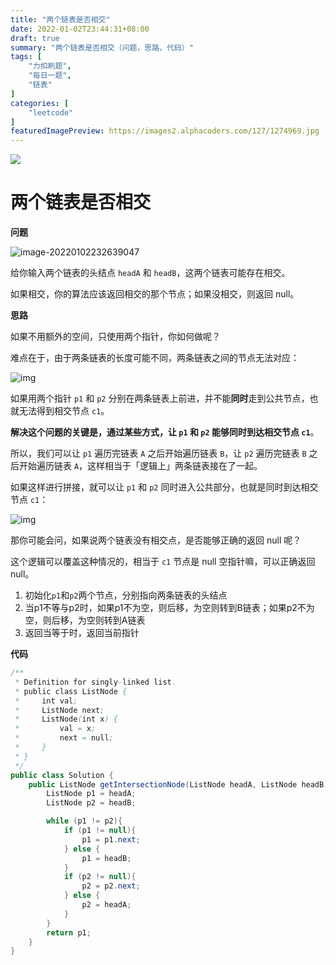 ```yaml
---
title: "两个链表是否相交"
date: 2022-01-02T23:44:31+08:00
draft: true
summary: "两个链表是否相交（问题，思路，代码）"
tags: [
    "力扣刷题",
    "每日一题",
    "链表"
] 
categories: [
    "leetcode"
]
featuredImagePreview: https://images2.alphacoders.com/127/1274969.jpg
---
```

![](https://images2.alphacoders.com/127/1274969.jpg)



# 两个链表是否相交

**问题**

![image-20220102232639047](https://gitee.com/li_yue1999/picture-of-note/raw/master/img/image-20220102232639047.png)

给你输入两个链表的头结点 `headA` 和 `headB`，这两个链表可能存在相交。

如果相交，你的算法应该返回相交的那个节点；如果没相交，则返回 null。



**思路**

如果不用额外的空间，只使用两个指针，你如何做呢？

难点在于，由于两条链表的长度可能不同，两条链表之间的节点无法对应：

![img](https://labuladong.gitee.io/algo/images/链表技巧/5.jpeg)

如果用两个指针 `p1` 和 `p2` 分别在两条链表上前进，并不能**同时**走到公共节点，也就无法得到相交节点 `c1`。

**解决这个问题的关键是，通过某些方式，让 `p1` 和 `p2` 能够同时到达相交节点 `c1`**。

所以，我们可以让 `p1` 遍历完链表 `A` 之后开始遍历链表 `B`，让 `p2` 遍历完链表 `B` 之后开始遍历链表 `A`，这样相当于「逻辑上」两条链表接在了一起。

如果这样进行拼接，就可以让 `p1` 和 `p2` 同时进入公共部分，也就是同时到达相交节点 `c1`：

![img](https://labuladong.gitee.io/algo/images/链表技巧/6.jpeg)

那你可能会问，如果说两个链表没有相交点，是否能够正确的返回 null 呢？

这个逻辑可以覆盖这种情况的，相当于 `c1` 节点是 null 空指针嘛，可以正确返回 null。

1. 初始化`p1`和`p2`两个节点，分别指向两条链表的头结点
2. 当p1不等与p2时，如果p1不为空，则后移，为空则转到B链表；如果p2不为空，则后移，为空则转到A链表
3. 返回当等于时，返回当前指针



**代码**

```java
/**
 * Definition for singly-linked list.
 * public class ListNode {
 *     int val;
 *     ListNode next;
 *     ListNode(int x) {
 *         val = x;
 *         next = null;
 *     }
 * }
 */
public class Solution {
    public ListNode getIntersectionNode(ListNode headA, ListNode headB) {
        ListNode p1 = headA;
        ListNode p2 = headB;

        while (p1 != p2){
            if (p1 != null){
                p1 = p1.next;
            } else {
                p1 = headB;
            }
            if (p2 != null){
                p2 = p2.next;
            } else {
                p2 = headA;
            }
        }
        return p1;
    }
}
```

